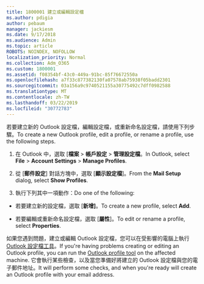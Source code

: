 ```yaml
---
title: 1800001 建立或編輯設定檔
ms.author: pdigia
author: pebaum
manager: jackiesm
ms.date: 9/17/2018
ms.audience: Admin
ms.topic: article
ROBOTS: NOINDEX, NOFOLLOW
localization_priority: Normal
ms.collection: Adm_O365
ms.custom: 1800001
ms.assetid: f08354bf-43c0-449a-91bc-85f76672550a
ms.openlocfilehash: a7f33c877382130fa07578ab75938f05badd2301
ms.sourcegitcommit: 03a156a9c9740521155a30775492c7dff0982588
ms.translationtype: MT
ms.contentlocale: zh-TW
ms.lasthandoff: 03/22/2019
ms.locfileid: "30772783"
---
```

<span data-ttu-id="96c4d-102">若要建立新的 Outlook 設定檔，編輯設定檔，或重新命名設定檔，請使用下列步驟。</span><span class="sxs-lookup"><span data-stu-id="96c4d-102">To create a new Outlook profile, edit a profile, or rename a profile, use the following steps.</span></span>
  
1. <span data-ttu-id="96c4d-103">在 Outlook 中，選取 [**檔案** \> **帳戶設定** \> **管理設定檔**。</span><span class="sxs-lookup"><span data-stu-id="96c4d-103">In Outlook, select **File** \> **Account Settings** \> **Manage Profiles**.</span></span>
    
2. <span data-ttu-id="96c4d-104">從 [**郵件設定**] 對話方塊中，選取 [**顯示設定檔**]。</span><span class="sxs-lookup"><span data-stu-id="96c4d-104">From the **Mail Setup** dialog, select **Show Profiles**.</span></span>
    
3. <span data-ttu-id="96c4d-105">執行下列其中一項動作：</span><span class="sxs-lookup"><span data-stu-id="96c4d-105">Do one of the following:</span></span>
    
  - <span data-ttu-id="96c4d-106">若要建立新的設定檔，選取 [**新增]**。</span><span class="sxs-lookup"><span data-stu-id="96c4d-106">To create a new profile, select **Add**.</span></span>
    
  - <span data-ttu-id="96c4d-107">若要編輯或重新命名設定檔，選取 [**屬性**]。</span><span class="sxs-lookup"><span data-stu-id="96c4d-107">To edit or rename a profile, select **Properties**.</span></span>
    
<span data-ttu-id="96c4d-108">如果您遇到問題，建立或編輯 Outlook 設定檔，您可以在受影響的電腦上執行[Outlook 設定檔工具](https://aka.ms/SaRA-OutlookSetupProfile)。</span><span class="sxs-lookup"><span data-stu-id="96c4d-108">If you're having problems creating or editing an Outlook profile, you can run the [Outlook profile tool](https://aka.ms/SaRA-OutlookSetupProfile) on the affected machine.</span></span> <span data-ttu-id="96c4d-109">它會執行某些檢查，以及當您準備好將建立的 Outlook 設定檔與您的電子郵件地址。</span><span class="sxs-lookup"><span data-stu-id="96c4d-109">It will perform some checks, and when you're ready will create an Outlook profile with your email address.</span></span> 
  

